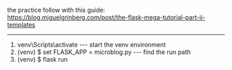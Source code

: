 the practice follow with this guide:
https://blog.miguelgrinberg.com/post/the-flask-mega-tutorial-part-ii-templates

---

1. venv\Scripts\activate  ---  start the venv environment
2. (venv) $ set FLASK_APP = microblog.py  ---  find the run path
3. (venv) $ flask run

 